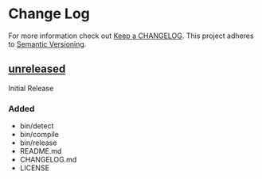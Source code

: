 Change Log
==========

For more information check out [Keep a CHANGELOG]. This project adheres
to [Semantic Versioning].

## [unreleased]

Initial Release

### Added

* bin/detect
* bin/compile
* bin/release
* README.md
* CHANGELOG.md
* LICENSE

[Keep a CHANGELOG]: http://keepachangelog.com
[Semantic Versioning]: http://semver.org/
[unreleased]: https://github.com/JoshuaEstes/heroku-buildpack-znc/compare/439957da72f7ea3ced760658c955477946c6b06f...HEAD

